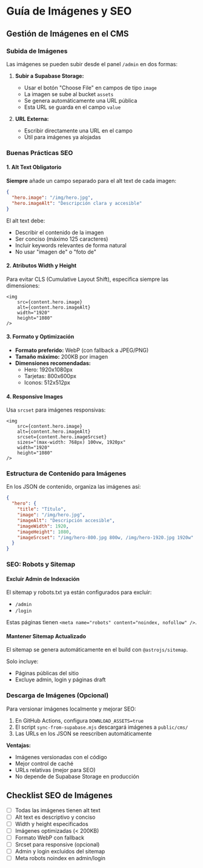 # Guía de Imágenes y SEO

## Gestión de Imágenes en el CMS

### Subida de Imágenes

Las imágenes se pueden subir desde el panel `/admin` en dos formas:

1. **Subir a Supabase Storage:**
   - Usar el botón "Choose File" en campos de tipo `image`
   - La imagen se sube al bucket `assets`
   - Se genera automáticamente una URL pública
   - Esta URL se guarda en el campo `value`

2. **URL Externa:**
   - Escribir directamente una URL en el campo
   - Útil para imágenes ya alojadas

### Buenas Prácticas SEO

#### 1. Alt Text Obligatorio

**Siempre** añade un campo separado para el alt text de cada imagen:

```json
{
  "hero.image": "/img/hero.jpg",
  "hero.imageAlt": "Descripción clara y accesible"
}
```

El alt text debe:

- Describir el contenido de la imagen
- Ser conciso (máximo 125 caracteres)
- Incluir keywords relevantes de forma natural
- No usar "imagen de" o "foto de"

#### 2. Atributos Width y Height

Para evitar CLS (Cumulative Layout Shift), especifica siempre las dimensiones:

```astro
<img
	src={content.hero.image}
	alt={content.hero.imageAlt}
	width="1920"
	height="1080"
/>
```

#### 3. Formato y Optimización

- **Formato preferido:** WebP (con fallback a JPEG/PNG)
- **Tamaño máximo:** 200KB por imagen
- **Dimensiones recomendadas:**
  - Hero: 1920x1080px
  - Tarjetas: 800x600px
  - Iconos: 512x512px

#### 4. Responsive Images

Usa `srcset` para imágenes responsivas:

```astro
<img
	src={content.hero.image}
	alt={content.hero.imageAlt}
	srcset={content.hero.imageSrcset}
	sizes="(max-width: 768px) 100vw, 1920px"
	width="1920"
	height="1080"
/>
```

### Estructura de Contenido para Imágenes

En los JSON de contenido, organiza las imágenes así:

```json
{
  "hero": {
    "title": "Título",
    "image": "/img/hero.jpg",
    "imageAlt": "Descripción accesible",
    "imageWidth": 1920,
    "imageHeight": 1080,
    "imageSrcset": "/img/hero-800.jpg 800w, /img/hero-1920.jpg 1920w"
  }
}
```

### SEO: Robots y Sitemap

#### Excluir Admin de Indexación

El sitemap y robots.txt ya están configurados para excluir:

- `/admin`
- `/login`

Estas páginas tienen `<meta name="robots" content="noindex, nofollow" />`.

#### Mantener Sitemap Actualizado

El sitemap se genera automáticamente en el build con `@astrojs/sitemap`.

Solo incluye:

- Páginas públicas del sitio
- Excluye admin, login y páginas draft

### Descarga de Imágenes (Opcional)

Para versionar imágenes localmente y mejorar SEO:

1. En GitHub Actions, configura `DOWNLOAD_ASSETS=true`
2. El script `sync-from-supabase.mjs` descargará imágenes a `public/cms/`
3. Las URLs en los JSON se reescriben automáticamente

**Ventajas:**

- Imágenes versionadas con el código
- Mejor control de caché
- URLs relativas (mejor para SEO)
- No depende de Supabase Storage en producción

## Checklist SEO de Imágenes

- [ ] Todas las imágenes tienen alt text
- [ ] Alt text es descriptivo y conciso
- [ ] Width y height especificados
- [ ] Imágenes optimizadas (< 200KB)
- [ ] Formato WebP con fallback
- [ ] Srcset para responsive (opcional)
- [ ] Admin y login excluidos del sitemap
- [ ] Meta robots noindex en admin/login
